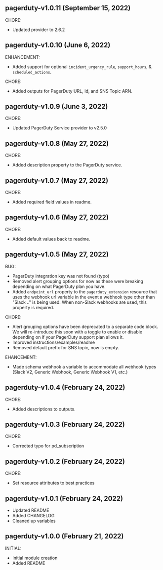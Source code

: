 ## pagerduty-v1.0.11 (September 15, 2022)

CHORE:
* Updated provider to 2.6.2

## pagerduty-v1.0.10 (June 6, 2022)

ENHANCEMENT:
* Added support for optional `incident_urgency_rule`, `support_hours`, & `scheduled_actions`.

CHORE:
* Added outputs for PagerDuty URL, Id, and SNS Topic ARN.

## pagerduty-v1.0.9 (June 3, 2022)

CHORE:
* Updated PagerDuty Service provider to v2.5.0

## pagerduty-v1.0.8 (May 27, 2022)

CHORE:
* Added description property to the PagerDuty service.

## pagerduty-v1.0.7 (May 27, 2022)

CHORE:
* Added required field values in readme.

## pagerduty-v1.0.6 (May 27, 2022)

CHORE:
* Added default values back to readme.

## pagerduty-v1.0.5 (May 27, 2022)

BUG:
* PagerDuty integration key was not found (typo)
* Removed alert grouping options for now as these were breaking depending on what PagerDuty plan you have.
* Added `endpoint_url` property to the `pagerduty_extension` resource that uses the webhook url variable in the event a webhook type other than "Slack .." is being used. When non-Slack webhooks are used, this property is required.

CHORE:
* Alert grouping options have been deprecated to a separate code block. We will re-introduce this soon with a toggle to enable or disable depending on if your PagerDuty support plan allows it.
* Improved instructions/examples/readme
* Removed default prefix for SNS topic, now is empty.

EHANCEMENT:
* Made schema webhook a variable to accommodate all webhook types (Slack V2, Generic Webhook, Generic Webhook V1, etc.)

## pagerduty-v1.0.4 (February 24, 2022)

CHORE:
* Added descriptions to outputs.
## pagerduty-v1.0.3 (February 24, 2022)

CHORE:
* Corrected typo for pd_subscription

## pagerduty-v1.0.2 (February 24, 2022)

CHORE:
* Set resource attributes to best practices

## pagerduty-v1.0.1 (February 24, 2022)

* Updated README
* Added CHANGELOG
* Cleaned up variables

## pagerduty-v1.0.0 (February 21, 2022)

INITIAL:

* Initial module creation
* Added README